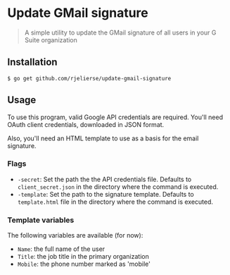 # Update GMail signature

> A simple utility to update the GMail signature of all users in your G Suite organization

## Installation

```
$ go get github.com/rjelierse/update-gmail-signature 
```

## Usage

To use this program, valid Google API credentials are required. You'll need OAuth client credentials,
downloaded in JSON format.

Also, you'll need an HTML template to use as a basis for the email signature.

### Flags

* `-secret`: Set the path the the API credentials file. Defaults to `client_secret.json` in the directory
  where the command is executed.
* `-template`: Set the path to the signature template. Defaults to `template.html` file in the directory
  where the command is executed.

### Template variables

The following variables are available (for now):

* `Name`: the full name of the user
* `Title`: the job title in the primary organization
* `Mobile`: the phone number marked as 'mobile'

